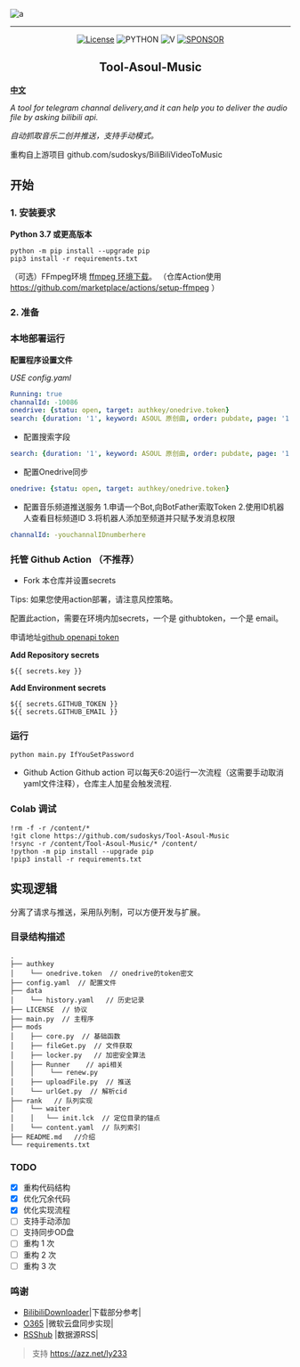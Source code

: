 

![a](https://s1.328888.xyz/2022/04/13/fPSGZ.jpg)

------------------------------------

<p align="center">
  <a href="https://img.shields.io/badge/LICENSE-Apache2-ff69b4"><img alt="License" src="https://img.shields.io/badge/LICENSE-Apache2-ff69b4"></a>
  <img src="https://img.shields.io/badge/USE-python-green" alt="PYTHON" >
  <img src="https://img.shields.io/badge/Version-220415-9cf" alt="V" >
  <a href="https://azz.net/ly233"><img src="https://img.shields.io/badge/Sponsor-Alipay-ff69b4" alt="SPONSOR"></a>
</p>


<h2 align="center">Tool-Asoul-Music</h2>

**[中文](README.md)**

*A tool for telegram channal delivery,and it can help you to deliver the audio file by asking bilibili api.*

*自动抓取音乐二创并推送，支持手动模式。*

重构自上游项目 github.com/sudoskys/BiliBiliVideoToMusic



## 开始

### 1. 安装要求

**Python 3.7 或更高版本** 
```shell
python -m pip install --upgrade pip
pip3 install -r requirements.txt
```
（可选）FFmpeg环境
 [ffmpeg 环境下载](https://ffmpeg.org/download.html#get-packages)。 （仓库Action使用 https://github.com/marketplace/actions/setup-ffmpeg ）


### 2. 准备
### 本地部署运行
**配置程序设置文件**

*USE config.yaml*
```yaml
Running: true
channalId: -10086
onedrive: {statu: open, target: authkey/onedrive.token}
search: {duration: '1', keyword: ASOUL 原创曲, order: pubdate, page: '1', search_type: video,  tids_1: '3', tids_2: '28'}

```

- 配置搜索字段
```yaml
search: {duration: '1', keyword: ASOUL 原创曲, order: pubdate, page: '1', search_type: video,  tids_1: '3', tids_2: '28'}
```
- 配置Onedrive同步
```yaml
onedrive: {statu: open, target: authkey/onedrive.token}
```

- 配置音乐频道推送服务
1.申请一个Bot,向BotFather索取Token
2.使用ID机器人查看目标频道ID
3.将机器人添加至频道并只赋予发消息权限
```yaml
channalId: -youchannalIDnumberhere
```

### 托管 Github Action （不推荐）
* Fork 本仓库并设置secrets

Tips: 如果您使用action部署，请注意风控策略。

配置此action，需要在环境内加secrets，一个是 githubtoken，一个是 email。

申请地址[github openapi token](https://github.com/settings/tokens/new)


**Add Repository secrets**
```
${{ secrets.key }}
```

**Add Environment secrets**
```
${{ secrets.GITHUB_TOKEN }}
${{ secrets.GITHUB_EMAIL }}

```


### 运行

```shell
python main.py IfYouSetPassword
```

- Github Action
Github action 可以每天6:20运行一次流程（这需要手动取消yaml文件注释），仓库主人加星会触发流程.




### Colab 调试

```
!rm -f -r /content/*
!git clone https://github.com/sudoskys/Tool-Asoul-Music
!rsync -r /content/Tool-Asoul-Music/* /content/
!python -m pip install --upgrade pip
!pip3 install -r requirements.txt
```

## 实现逻辑

分离了请求与推送，采用队列制，可以方便开发与扩展。



### 目录结构描述
```
.
├── authkey
│    └── onedrive.token  // onedrive的token密文
├── config.yaml  // 配置文件
├── data
│    └── history.yaml   // 历史记录
├── LICENSE  // 协议
├── main.py  // 主程序
├── mods
│    ├── core.py  // 基础函数
│    ├── fileGet.py  // 文件获取
│    ├── locker.py   // 加密安全算法
│    ├── Runner    // api相关
│    │    └── renew.py
│    ├── uploadFile.py  // 推送
│    └── urlGet.py  // 解析cid
├── rank   // 队列实现
│    └── waiter
│    │   └── init.lck  // 定位目录的锚点
│    └── content.yaml  // 队列索引
├── README.md   //介绍
└── requirements.txt 

```

### TODO
- [x] 重构代码结构
- [x] 优化冗余代码
- [x] 优化实现流程
- [ ] 支持手动添加
- [ ] 支持同步OD盘
- [ ] 重构 1 次
- [ ] 重构 2 次
- [ ] 重构 3 次

### 鸣谢

- [BilibiliDownloader](https://github.com/liuyunhaozz/bilibiliDownloader)|下载部分参考|
- [O365](https://github.com/O365/python-o365) |微软云盘同步实现|
- [RSShub](https://docs.rsshub.app/) |数据源RSS|





>支持 https://azz.net/ly233

